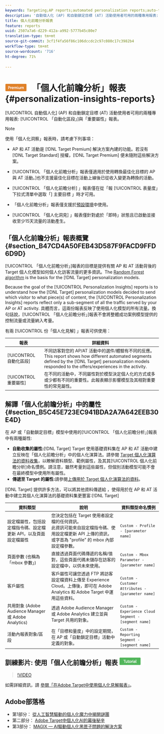 ```yaml
---
keywords: Targeting;AP reports;automated personalization reports;auto-target;auto target;auto target report;auto-target report;personalization;insights;automated segments;faq;frequently asked questions;important attributes
description: '自動個人化 (AP) 和自動鎖定目標 (AT) 活動使用者可用的兩種專用報表: 「自動化區段」與「重要屬性」報表。'
title: 個人化前瞻分析報表
feature: reports
uuid: 2507a7a6-d229-412a-a992-5777b45c80e7
translation-type: tm+mt
source-git-commit: 3cf1f4fa56f86c106dccdc2c97c080c17c3982b4
workflow-type: tm+mt
source-wordcount: '716'
ht-degree: 71%

---
```



# ![PREMIUM](/help/assets/premium.png) 「個人化前瞻分析」報表{#personalization-insights-reports}

[!UICONTROL 自動個人化] (AP) 和自動鎖定目標 (AT) 活動使用者可用的兩種專用報表: [!UICONTROL 「自動化區段」]與「重要屬性」報表。

>[!NOTE]
>
>使用「個人化洞察」報表時，請考慮下列事項：
>
>* AP 和 AT 活動是 [!DNL Target Premium] 解決方案內建的功能。若沒有 [!DNL Target Standard] 授權，[!DNL Target Premium] 便未隨附這些解決方案。
   >
   >
* [!UICONTROL 「個人化前瞻分析」報表僅適用於使用轉換最佳化目標的 AP 與 AT 活動。]也不支援最佳化目標在活動上線後已從收入變更為轉換的活動。
   >
   >
* [!UICONTROL 「個人化前瞻分析] 」報表僅在從「報 [!UICONTROL 表量度」下拉式清單中選取「] 主要目標  」時才可用。
   >
   >
* 「個人化前瞻分析」報表僅支援於[預設環境](../../administrating-target/hosts.md)中使用。
   >
   >
* [!UICONTROL 「個人化洞見] 」報表僅針對處於「即時」狀態且已啟動並接收至少15天流量的活動產生。


## 「個人化前瞻分析」報表概覽 {#section_B47CD4A50FEB43D587F9FACD9FFD6D9D}

[!UICONTROL 「個人化前瞻分析」]報表的目標是提供有關 AP 和 AT 活動背後的 Target 個人化模型如何個人化訪客流量的更多資訊。The [Random Forest algorithm](/help/c-activities/t-automated-personalization/algo-random-forest.md) is the basis for the [!DNL Target] personalization models.

Because the goal of the [!UICONTROL Personalization Insights] reports is to understand how the [!DNL Target] personalization models decided to send which visitor to what piece(s) of content, the [!UICONTROL Personalization Insights] reports reflect only a sub-segment of all the traffic served by your AP or AT activity. 具體而言，這兩份報表反映了使用個人化模型的所有流量。換句話說，[!UICONTROL 「個人化前瞻分析」]報表不會將整體成功案例模型提供的控制流量或流量納入考量。

有兩 [!UICONTROL 份「個人化見解] 」報表可供使用：

| 報表 | 詳細資料 |
|--- |--- |
| [!UICONTROL 自動化區段] | 不同訪客對您的 AP/AT 活動中的選件/體驗有不同的反應。This report shows how different automated segments defined by the [!DNL Target] personalization models responded to the offers/experiences in the activity. |
| [!UICONTROL 重要屬性] | 在不同的活動中，不同屬性對於模型決定個人化的方式或多或少都有不同的重要性。此報表顯示影響模型及其相對重要性的常見屬性。 |

## 解譯「個人化前瞻分析」中的屬性 {#section_B5C45E723EC941BDA2A7A642EEB30E4D}

在 AP 或「自動鎖定目標」模型中使用的[!UICONTROL 「個人化前瞻分析」]報表中有兩種屬性:

* **自動收集的屬性:**[!DNL Target] Target 使用基礎資料集在 AP 和 AT 活動中建立反映在「個人化前瞻分析」中的個人化演算法。請參閱 [Target 個人化演算法的資料收集](../../c-activities/t-automated-personalization/ap-data.md#reference_255BD3DE7AD04DC9B766E0BC78961058)，以瞭解資料類型、範例屬性，及其其[!UICONTROL 個人化前瞻分析]命名慣例。請注意，雖然考量到這些屬性，但個別活動模型可能不會在最終模型中使用所有屬性。
* **傳遞至 Target 的屬性:**&#x200B;請參閱[上傳用於 Target 個人化演算法的資料](../../c-activities/t-automated-personalization/uploading-data-for-the-target-personalization-algorithms.md#concept_85EA505B37E54514A1C8AB91553FEED6)。

[!DNL Target] 提供許多方法，可以將其他資料傳遞給 ，使得用於在 AP 和 AT 活動中建立其個人化演算法的基礎資料集更豐富:[!DNL Target]

| 資料類型 | 說明 | 資料類型命名慣例 |
|--- |--- |--- |
| 設定檔屬性，包括設定檔指令碼、設定檔更新 API，以及頁面設定檔屬性 | 您決定包括在 Target 使用者設定檔的任何資訊。<br>此資訊可能來自設定檔指令碼、使用設定檔更新 API 上傳的資訊，或字首為 &quot;profile&quot; 的 mbox 內部設定檔參數。 | `Custom - Profile - [parameter name]` |
| 頁面參數 (也稱為「mbox 參數」) | 直接透過頁面代碼傳遞的名稱/值對，這些頁面代碼未儲存在訪客的設定檔中，以供未來使用。 | `Custom - Mbox Parameter - [parameter name]` |
| 客戶屬性 | 客戶屬性可讓您透過 FTP 將訪客設定檔資料上傳至 Experience Cloud。上傳後，即可在 Adobe Analytics 和 Adobe Target 中運用這些資料。 | `Custom - Customer Attributes - [parameter name]` |
| 共用對象 (Adobe Audience Manager 或 Adobe Analytics) | 透過 Adobe Audience Manager 或 Adobe Analytics 建立並與 Target 共用的對象。 | `Custom - Experience Cloud Segment - [segment name]` |
| 活動內報表對象/區段 | 在「目標和量度」中的設定期間，在 AP 或「自動鎖定目標」活動中定義的對象。 | `Custom - Reporting Segment - [segment name]` |

## 訓練影片: 使用「個人化前瞻分析」報表 ![教學課程徽章](/help/assets/tutorial.png)

>[!VIDEO](https://video.tv.adobe.com/v/25601/)

如需詳細資訊，請 [參閱「在Adobe Target中使用個人化見解報表」](https://helpx.adobe.com/target/kt/using/personalization-insights-report-feature-video-use.html)。

## Adobe部落格

* 第1部分： [從人工智慧驅動的個人化魔力中揭開謎團](https://theblog.adobe.com/taking-mystery-magic-ai-driven-personalization-part-1/)
* 第二部分： [Adobe Target中個人化AI的幕後秘辛](https://theblog.adobe.com/a-peek-behind-the-curtain-of-ai-for-personalization-in-adobe-target/)
* 第3部分： [MAGIX — AI驅動個人化黑匣子問題的解決方案](https://theblog.adobe.com/magix-the-solution-to-the-black-box-issue-of-ai-driven-personalization/)
